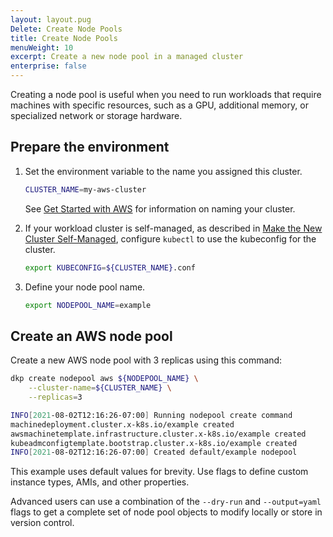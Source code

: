 ```yaml
---
layout: layout.pug
Delete: Create Node Pools
title: Create Node Pools
menuWeight: 10
excerpt: Create a new node pool in a managed cluster
enterprise: false
---
```


Creating a node pool is useful when you need to run workloads that require machines with specific resources, such as a GPU, additional memory, or specialized network or storage hardware.

## Prepare the environment

1.  Set the environment variable to the name you assigned this cluster.

    ```sh
    CLUSTER_NAME=my-aws-cluster
    ```

    See [Get Started with AWS][createnewcluster_name] for information on naming your cluster.

1.  If your workload cluster is self-managed, as described in [Make the New Cluster Self-Managed][makeselfmanaged], configure `kubectl` to use the kubeconfig for the cluster.

    ```sh
    export KUBECONFIG=${CLUSTER_NAME}.conf
    ```

1.  Define your node pool name.

    ```sh
    export NODEPOOL_NAME=example
    ```

## Create an AWS node pool

Create a new AWS node pool with 3 replicas using this command:

```sh
dkp create nodepool aws ${NODEPOOL_NAME} \
    --cluster-name=${CLUSTER_NAME} \
    --replicas=3
```

```sh
INFO[2021-08-02T12:16:26-07:00] Running nodepool create command               clusterName=dlipovetsky-demo managementClusterKubeconfig= namespace=default src="nodepool/create.go:264"
machinedeployment.cluster.x-k8s.io/example created
awsmachinetemplate.infrastructure.cluster.x-k8s.io/example created
kubeadmconfigtemplate.bootstrap.cluster.x-k8s.io/example created
INFO[2021-08-02T12:16:26-07:00] Created default/example nodepool          src="nodepool/create.go:318"
```

This example uses default values for brevity. Use flags to define custom instance types, AMIs, and other properties.

Advanced users can use a combination of the `--dry-run` and `--output=yaml` flags to get a complete set of node pool objects to modify locally or store in version control.

[makeselfmanaged]: ../../advanced/self-managed
[createnewcluster]: ../../advanced/new
[createnewcluster_name]: ../../advanced/new/index.md#create-a-new-aws-kubernetes-cluster
